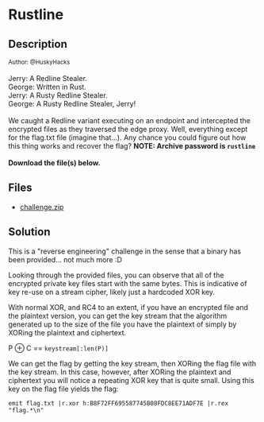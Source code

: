 # Rustline

## Description

<small>Author: @HuskyHacks</small><br><br>Jerry: A Redline Stealer. <br> George: Written in Rust. <br> Jerry: A Rusty Redline Stealer. <br> George: A Rusty Redline Stealer, Jerry! <br><br> We caught a Redline variant executing on an endpoint and intercepted the encrypted files as they traversed the edge proxy. Well, everything except for the flag.txt file (imagine that...). Any chance you could figure out how this thing works and recover the flag? <b>NOTE: Archive password is <code>rustline</code></b> <br><br> <b>Download the file(s) below.</b><br>


## Files

* [challenge.zip](<files/challenge.zip>)

## Solution

This is a "reverse engineering" challenge in the sense that a binary has been provided... not much more :D

Looking through the provided files, you can observe that all of the encrypted private key files start with the same bytes. This is indicative of key re-use on a stream cipher, likely just a hardcoded XOR key.

With normal XOR, and RC4 to an extent, if you have an encrypted file and the plaintext version, you can get the key stream that the algorithm generated up to the size of the file you have the plaintext of simply by XORing the plaintext and ciphertext.

P $\oplus$ C == `keystream[:len(P)]`

We can get the flag by getting the key stream, then XORing the flag file with the key stream. In this case, however, after XORing the plaintext and ciphertext you will notice a repeating XOR key that is quite small. Using this key on the flag file yields the flag:

```
emit flag.txt |r.xor h:B8F72FF695587745B08FDC8EE71ADF7E |r.rex "flag.*\n"
```